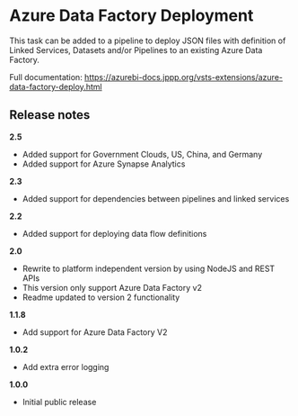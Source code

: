 # Azure Data Factory Deployment

This task can be added to a pipeline to deploy JSON files with definition of Linked Services, Datasets and/or Pipelines to an existing Azure Data Factory.

Full documentation: https://azurebi-docs.jppp.org/vsts-extensions/azure-data-factory-deploy.html

## Release notes

**2.5**

-   Added support for Government Clouds, US, China, and Germany
-   Added support for Azure Synapse Analytics

**2.3**

-   Added support for dependencies between pipelines and linked services

**2.2**

-   Added support for deploying data flow definitions

**2.0**

-   Rewrite to platform independent version by using NodeJS and REST APIs
-   This version only support Azure Data Factory v2
-   Readme updated to version 2 functionality

**1.1.8**

-   Add support for Azure Data Factory V2

**1.0.2**

-   Add extra error logging

**1.0.0**

-   Initial public release
